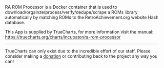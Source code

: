 RA ROM Processor is a Docker container that is used to download/orgainze/process/verify/dedupe/scrape a ROMs library automatically by matching ROMs to the RetroAchievement.org website Hash database.

This App is supplied by TrueCharts, for more information visit the manual: https://truecharts.org/charts/incubator/ra-rom-processor

---

TrueCharts can only exist due to the incredible effort of our staff.
Please consider making a [donation](https://truecharts.org/docs/about/sponsor) or contributing back to the project any way you can!
